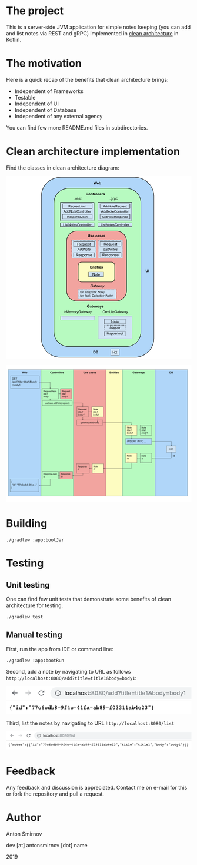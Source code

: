 # The project

This is a server-side JVM application for simple notes keeping (you can add and list notes via REST and gRPC) implemented in [clean architecture](https://blog.cleancoder.com/uncle-bob/2012/08/13/the-clean-architecture.html) in Kotlin.

# The motivation

Here is a quick recap of the benefits that clean architecture brings:

* Independent of Frameworks
* Testable
* Independent of UI
* Independent of Database
* Independent of any external agency

You can find few more README.md files in subdirectories.

# Clean architecture implementation

Find the classes in clean architecture diagram:

![Clean architecture diagram](https://github.com/4ntoine/NotesServerApp/blob/master/images/my_clean_arch.png?raw=true)

![Sequence diagram](https://github.com/4ntoine/NotesServerApp/blob/master/images/sequence.png?raw=true)

# Building

	./gradlew :app:bootJar

# Testing

## Unit testing

One can find few unit tests that demonstrate some benefits of clean architecture for testing.

	./gradlew test

## Manual testing

First, run the app from IDE or command line:

	./gradlew :app:bootRun

Second, add a note by navigating to URL as follows `http://localhost:8080/add?title=title1&body=body1`:

![Add a note](https://github.com/4ntoine/NotesServerApp/blob/master/images/add_note.png?raw=true)

Third, list the notes by navigating to URL `http://localhost:8080/list`

![List the notes](https://github.com/4ntoine/NotesServerApp/blob/master/images/list_notes.png?raw=true)

# Feedback

Any feedback and discussion is appreciated.
Contact me on e-mail for this or fork the repository and pull a request.

# Author

Anton Smirnov

dev [at] antonsmirnov [dot] name

2019